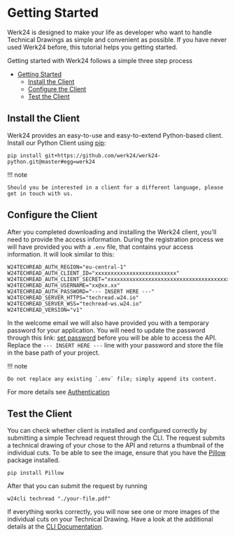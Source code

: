 # Getting Started

Werk24 is designed to make your life as developer who want to handle Technical Drawings as simple and convenient as possible. If you have never used Werk24 before, this tutorial helps you getting started.

Getting started with Werk24 follows a simple three step process

- [Getting Started](#getting-started)
  - [Install the Client](#install-the-client)
  - [Configure the Client](#configure-the-client)
  - [Test the Client](#test-the-client)

## Install the Client

Werk24 provides an easy-to-use and easy-to-extend Python-based client.
Install our Python Client using [pip](https://pip.pypa.io/en/stable/):

    pip install git+https://github.com/werk24/werk24-python.git@master#egg=werk24

!!! note

    Should you be interested in a client for a different language, please get in touch with us.

## Configure the Client

After you completed downloading and installing the Werk24 client, you'll need to provide the access information.
During the registration process we will have provided you with a `.env` file, that contains your access information.
It will look similar to this:

    W24TECHREAD_AUTH_REGION="eu-central-1"
    W24TECHREAD_AUTH_CLIENT_ID="xxxxxxxxxxxxxxxxxxxxxxxxxx"
    W24TECHREAD_AUTH_CLIENT_SECRET="xxxxxxxxxxxxxxxxxxxxxxxxxxxxxxxxxxxxxxxxxxxxxxxxxxxx"
    W24TECHREAD_AUTH_USERNAME="xx@xx.xx"
    W24TECHREAD_AUTH_PASSWORD="--- INSERT HERE ---"
    W24TECHREAD_SERVER_HTTPS="techread.w24.io"
    W24TECHREAD_SERVER_WSS="techread-ws.w24.io"
    W24TECHREAD_VERSION="v1"

In the welcome email we will also have provided you with a temporary password for your application.
You will need to update the password through this link: [set password](https://w24io.auth.eu-central-1.amazoncognito.com/login?client_id=2ksl69eldrro9ud0cbn2sspo2o&response_type=code&scope=email+openid&redirect_uri=https://www.werk24.biz) before you will be able to access the API. Replace the `--- INSERT HERE ---` line with your password and store the file in the base path of your project.

!!! note

    Do not replace any existing `.env` file; simply append its content.

For more details see [Authentication](../basics/authentication)

## Test the Client

You can check whether client is installed and configured correctly by submitting a simple Techread request through the CLI. The request submits a technical drawing of your chose to the API and returns a thumbnail of the individual cuts. To be able to see the image, ensure that you have the [Pillow](https://python-pillow.org) package installed.

    pip install Pillow

After that you can submit the request by running

    w24cli techread "./your-file.pdf"

If everything works correctly, you will now see one or more images of the individual cuts on your Technical Drawing.
Have a look at the additional details at the [CLI Documentation](../cli/basic).
